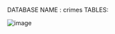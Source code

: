 DATABASE NAME	: crimes
TABLES:

![image](https://github.com/esha-j/Crime_Managing_System/assets/88835998/4786f1c5-3bd6-4a5c-b48f-620dd8786cca)


